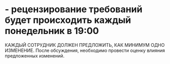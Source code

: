 # - рецензирование требований будет происходить каждый понедельник в 19:00
КАЖДЫЙ СОТРУДНИК ДОЛЖЕН ПРЕДЛОЖИТЬ, КАК МИНИМУМ ОДНО ИЗМЕНЕНИЕ.
После обсуждения, необходимо провести оценку влияния предложенных изменений.
